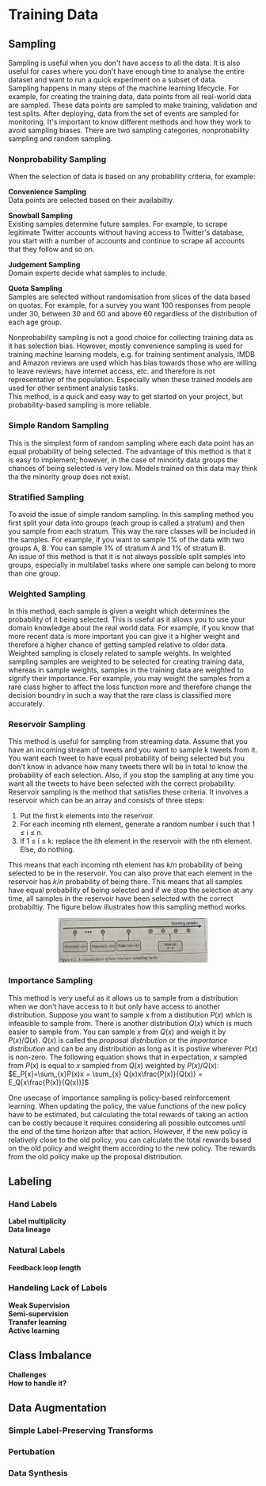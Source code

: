 # Training Data
## Sampling
Sampling is useful when you don't have access to all the data. It is also useful for cases where you don't have enough time to analyse the entire dataset and want to run a quick experiment on a subset of data.   
Sampling happens in many steps of the machine learning lifecycle. For example, for creating the training data, data points from all real-world data are sampled. These data points are sampled to make training, validation and test splits. After deploying, data from the set of events are sampled for monitoring. It's important to know different methods and how they work to avoid sampling biases. There are two sampling categories, nonprobability sampling and random sampling.
### Nonprobability Sampling
When the selection of data is based on any probability criteria, for example:   

**Convenience Sampling**   
Data points are selected based on their availabiltiy.   

**Snowball Sampling**   
Existing samples determine future samples. For example, to scrape legitimate Twitter accounts without having access to Twitter's database, you start with a number of accounts and continue to scrape all accounts that they follow and so on.   

**Judgement Sampling**   
Domain experts decide what samples to include.   

**Quota Sampling**   
Samples are selected without randomisation from slices of the data based on quotas. For example, for a survey you want 100 responses from people under 30, between 30 and 60 and above 60 regardless of the distribution of each age group.   

Nonprobability sampling is not a good choice for collecting training data as it has selection bias. However, mostly convenience sampling is used for training machine learning models, e.g. for training sentiment analysis, IMDB and Amazon reviews are used which has bias towards those who are willing to leave reviews, have internet access, etc. and therefore is not representative of the population. Especially when these trained models are used for other sentiment analysis tasks.   
This method, is a quick and easy way to get started on your project, but probability-based sampling is more reliable.

### Simple Random Sampling
This is the simplest form of random sampling where each data point has an equal probability of being selected. The advantage of this method is that it is easy to implement; however, in the case of minority data groups the chances of being selected is very low. Models trained on this data may think tha the minority group does not exist. 
### Stratified Sampling
To avoid the issue of simple random sampling. In this sampling method you first split your data into groups (each group is called a stratum) and then you sample from each stratum. This way the rare classes will be included in the samples. For example, if you want to sample 1% of the data with two groups A, B. You can sample 1% of stratum A and 1% of stratum B.   
An issue of this method is that it is not always possible split samples into groups, especially in multilabel tasks where one sample can belong to more than one group.
### Weighted Sampling
In this method, each sample is given a weight which determines the probability of it being selected. This is useful as it allows you to use your domain knowledge about the real world data. For example, if you know that more recent data is more important you can give it a higher weight and therefore a higher chance of getting sampled relative to older data.   
Weighted sampling is closely related to sample weights. In weighted sampling samples are weighted to be selected for creating training data, whereas in sample weights, samples in the training data are weighted to signify their importance. For example, you may weight the samples from a rare class higher to affect the loss function more and therefore change the decision boundry in such a way that the rare class is classified more accurately.
### Reservoir Sampling
This method is useful for sampling from streaming data. Assume that you have an incoming stream of tweets and you want to sample k tweets from it. You want each tweet to have equal probability of being selected but you don't know in advance how many tweets there will be in total to know the probability of each selection. Also, if you stop the sampling at any time you want all the tweets to have been selected with the correct probability. Reservoir sampling is the method that satisfies these criteria. It involves a reservoir which can be an array and consists of three steps:   
1. Put the first k elements into the reservoir.
1. For each incoming nth element, generate a random number i such that 1 $\leq$ i $\leq$ n.
1. If 1 $\leq$ i $\leq$ k: replace the ith element in the reservoir with the nth element. Else, do nothing.

This means that each incoming nth element has $k/n$ probability of being selected to be in the reservoir. You can also prove that each element in the reservoir has $k/n$ probability of being there. This means that all samples have equal probability of being selected and if we stop the selection at any time, all samples in the reservoir have been selected with the correct probabiltiy. The figure below illustrates how this sampling method works.
<center>
<img src="images/reservoir.jpg" width="60%" alt="reservoir" title="reservoir">
</center>

### Importance Sampling
This method is very useful as it allows us to sample from a distribution when we don't have access to it but only have access to another distribution. Suppose you want to sample $x$ from a distibution $P(x)$ which is infeasible to sample from. There is another distribution $Q(x)$ which is much easier to sample from. You can sample $x$ from $Q(x)$ and weigh it by $P(x)/Q(x)$. $Q(x)$ is called the *proposal distribution* or the *importance distribution* and can be any distribution as long as it is postive wherever $P(x)$ is non-zero. The following equation shows that in expectation, $x$ sampled from $P(x)$ is equal to $x$ sampled from $Q(x)$ weighted by $P(x)/Q(x)$:   
$E_P[x]=\sum_{x}P(x)x = \sum_{x} Q(x)x\frac{P(x)}{Q(x)} = E_Q[x\frac{P(x)}{Q(x)}]$

One usecase of importance sampling is policy-based reinforcement learning. When updating the policy, the value functions of the new policy have to be estimated, but calculating the total rewards of taking an action can be costly because it requires considering all possible outcomes until the end of the time horizon after that action. However, if the new policy is relatively close to the old policy, you can calculate the total rewards based on the old policy and weight them according to the new policy. The rewards from the old policy make up the proposal distribution.
## Labeling
### Hand Labels
**Label multiplicity**   
**Data lineage**
### Natural Labels
**Feedback loop length**
### Handeling Lack of Labels
**Weak Supervision**   
**Semi-supervision**   
**Transfer learning**   
**Active learning**
## Class Imbalance

**Challenges**   
**How to handle it?**
## Data Augmentation
### Simple Label-Preserving Transforms
### Pertubation
### Data Synthesis
